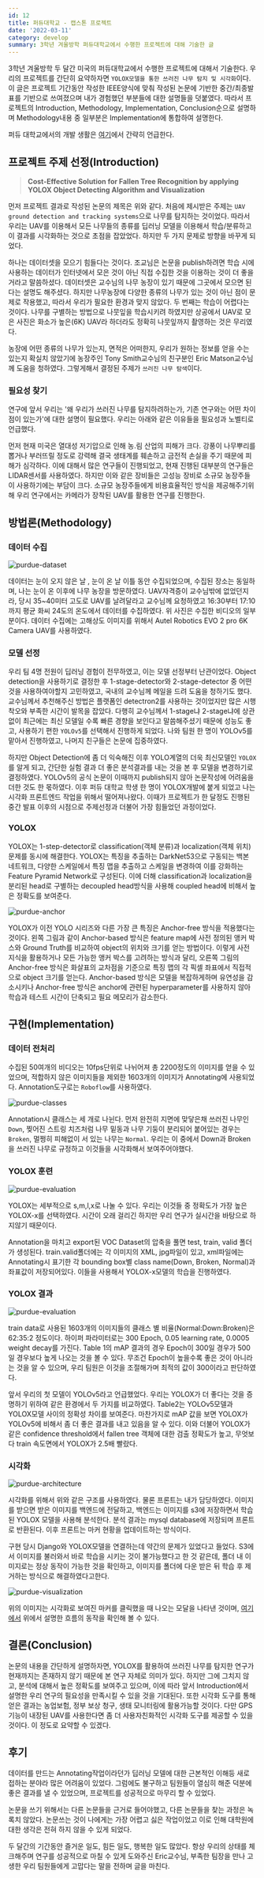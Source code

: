 ```yaml
---
id: 12
title: 퍼듀대학교 - 캡스톤 프로젝트
date: '2022-03-11'
category: develop
summary: 3학년 겨울방학 퍼듀대학교에서 수행한 프로젝트에 대해 기술한 글
---
```


3학년 겨울방학 두 달간 미국의 퍼듀대학교에서 수행한 프로젝트에 대해서 기술한다. 우리의 프로젝트를 간단히 요약하자면 `YOLOX모델을 통한 쓰러진 나무 탐지 및 시각화`이다. 이 글은 프로젝트 기간동안 작성한 IEEE양식에 맞춰 작성된 논문에 기반한 중간/최종발표를 기반으로 쓰여졌으며 내가 경험했던 부분들에 대한 설명들을 덧붙였다. 따라서 프로젝트의 Introduction, Methodology, Implementation, Conclusion순으로 설명하며 Methodology내용 중 일부분은 Implementation에 통합하여 설명한다.

퍼듀 대학교에서의 개발 생활은 [여기](https://www.shellboylog.com/life/%ED%8D%BC%EB%93%80%EB%8C%80%ED%95%99%EA%B5%90%20-%20%EC%83%9D%ED%99%9C)에서 간략히 언급한다.

## 프로젝트 주제 선정(Introduction)

> **Cost-Effective Solution for Fallen Tree Recognition by applying YOLOX Object Detecting Algorithm and Visualization**

먼저 프로젝트 결과로 작성된 논문의 제목은 위와 같다. 처음에 제시받은 주제는 `UAV ground detection and tracking systems`으로 나무를 탐지하는 것이었다. 따라서 우리는 UAV를 이용해서 모든 나무들의 종류를 딥러닝 모델을 이용해서 학습/분류하고 이 결과를 시각화하는 것으로 초점을 잡았었다. 하지만 두 가지 문제로 방향을 바꾸게 되었다.

하나는 데이터셋을 모으기 힘들다는 것이다. 조교님은 논문을 publish하려면 학습 시에 사용하는 데이터가 인터넷에서 모은 것이 아닌 직접 수집한 것을 이용하는 것이 더 좋을 거라고 말씀하셨다. 데이터셋은 교수님의 나무 농장이 있기 때문에 그곳에서 모으면 된다는 설명도 해주셨다. 하지만 나무농장에 다양한 종류의 나무가 있는 것이 아닌 점이 문제로 작용했고, 따라서 우리가 필요한 환경과 맞지 않았다. 두 번째는 학습이 어렵다는 것이다. 나무를 구별하는 방법으로 나뭇잎을 학습시키려 하였지만 상공에서 UAV로 모은 사진은 화소가 높은(6K) UAV라 하더라도 정확히 나뭇잎까지 촬영하는 것은 무리였다.

농장에 어떤 종류의 나무가 있는지, 면적은 어떠한지, 우리가 원하는 정보를 얻을 수는 있는지 확실치 않았기에 농장주인 Tony Smith교수님의 친구분인 Eric Matson교수님께 도움을 청하였다. 그렇게해서 결정된 주제가 `쓰러진 나무 탐색`이다.

### 필요성 찾기

연구에 앞서 우리는 '왜 우리가 쓰러진 나무를 탐지하려하는가, 기존 연구와는 어떤 차이점이 있는가'에 대한 설명이 필요했다. 우리는 아래와 같은 이유들을 필요성과 노벨티로 언급했다.

먼저 현재 미국은 열대성 저기압으로 인해 농.림 산업의 피해가 크다. 강풍이 나무뿌리를 뽑거나 부러뜨릴 정도로 강력해 결국 생태계를 훼손하고 금전적 손실을 주기 때문에 피해가 심각하다. 이에 대해서 많은 연구들이 진행되었고, 현재 진행된 대부분의 연구들은 LIDAR센서를 사용하였다. 하지만 이와 같은 장비들은 고성능 장비로 소규모 농장주들이 사용하기에는 부담이 크다. 소규모 농장주들에게 비용효율적인 방식을 제공해주기위해 우리 연구에서는 카메라가 장착된 UAV를 활용한 연구를 진행한다.

## 방법론(Methodology)

### 데이터 수집

![purdue-dataset](/develop/images/purdue-dataset.png)

데이터는 눈이 오지 않은 날 , 눈이 온 날 이틀 동안 수집되었으며, 수집된 장소는 동일하며, 나는 눈이 온 이후에 나무 농장을 방문하였다. UAV자격증이 교수님밖에 없었던지라, 당시 35~40미터 고도로 UAV를 날려달라고 교수님께 요청하였고 16:30부터 17:10까지 평균 화씨 24도의 온도에서 데이터를 수집하였다. 위 사진은 수집한 비디오의 일부분이다. 데이터 수집에는 고해상도 이미지를 위해서 Autel Robotics EVO 2 pro 6K Camera UAV를 사용하였다.

### 모델 선정

우리 팀 4명 전원이 딥러닝 경험이 전무하였고, 이는 모델 선정부터 난관이었다. Object detection을 사용하기로 결정한 후 1-stage-detector와 2-stage-detector 중 어떤 것을 사용하여야할지 고민하였고, 국내의 교수님께 메일을 드려 도움을 청하기도 했다. 교수님께서 추천해주신 방법은 플랫폼인 detectron2를 사용하는 것이었지만 많은 시행착오와 부족한 시간이 발목을 잡았다. 다행히 교수님께서 1-stage냐 2-stage냐에 상관없이 최근에는 최신 모델일 수록 빠른 경향을 보인다고 말씀해주셨기 때문에 성능도 좋고, 사용하기 편한 `YOLOv5`를 선택해서 진행하게 되었다. 나와 팀원 한 명이 YOLOv5를 맡아서 진행하였고, 나머지 친구들은 논문에 집중하였다.

하지만 Object Detection에 좀 더 익숙해진 이후 YOLO계열의 더욱 최신모델인 `YOLOX`를 알게 되고, 간단한 실험 결과 더 좋은 분석결과를 내는 것을 본 후 모델을 변경하기로 결정하였다. YOLOv5의 공식 논문이 이때까지 publish되지 않아 논문작성에 어려움을 더한 것도 한 몫하였다. 이후 퍼듀 대학교 학생 한 명이 YOLOX개발에 붙게 되었고 나는 시각화 프론트엔드 작업을 위해서 떨어져나왔다. 이때가 프로젝트가 한 달정도 진행된 중간 발표 이후의 시점으로 주제선정과 더불어 가장 힘들었던 과정이었다.

### YOLOX

YOLOX는 1-step-detector로 classification(객체 분류)과 localization(객체 위치)문제를 동시에 해결한다. YOLOX는 특징을 추출하는 DarkNet53으로 구동되는 백본 네트워크, 다양한 스케일에서 특징 맵을 추출하고 스케일을 변경하여 이를 강화하는 Feature Pyramid Network로 구성된다. 이에 더해 classification과 localization을 분리된 head로 구별하는 decoupled head방식을 사용해 coupled head에 비해서 높은 정확도를 보여준다.

![purdue-anchor](/develop/images/purdue-anchor.png)

YOLOX가 이전 YOLO 시리즈와 다른 가장 큰 특징은 Anchor-free 방식을 적용했다는 것이다. 왼쪽 그림과 같이 Anchor-based 방식은 feature map에 사전 정의된 앵커 박스와 Ground Truth를 비교하여 object의 위치와 크기를 얻는 방법이다. 이렇게 사전 지식을 활용하거나 모든 가능한 앵커 박스를 고려하는 방식과 달리, 오른쪽 그림의 Anchor-free 방식은 화살표의 교차점을 기준으로 특징 맵의 각 픽셀 좌표에서 직접적으로 object 크기를 얻는다. Anchor-based 방식은 모델을 복잡하게하며 유연성을 감소시키나 Anchor-free 방식은 anchor에 관련된 hyperparameter를 사용하지 않아 학습과 테스트 시간이 단축되고 필요 메모리가 감소한다.

## 구현(Implementation)

### 데이터 전처리

수집된 50여개의 비디오는 10fps단위로 나뉘어져 총 2200정도의 이미지를 얻을 수 있었으며, 적합하지 않은 이미지들을 제외한 1603개의 이미지가 Annotating에 사용되었다. Annotation도구로는 `Roboflow`를 사용하였다.

![purdue-classes](/develop/images/purdue-classes.png)

Annotation시 클래스는 세 개로 나뉜다. 먼저 완전히 지면에 맞닿은채 쓰러진 나무인 `Down`, 찢어진 스트링 치즈처럼 나무 밑동과 나무 기둥이 분리되어 붙어있는 경우는 `Broken`, 멀쩡히 피해없이 서 있는 나무는 `Normal`. 우리는 이 중에서 Down과 Broken을 쓰러진 나무로 규정하고 이것들을 시각화해서 보여주어야했다.

### YOLOX 훈련

![purdue-evaluation](/develop/images/purdue-yolox-model.png)

YOLOX는 세부적으로 s,m,l,x로 나눌 수 있다. 우리는 이것들 중 정확도가 가장 높은 YOLOX-x를 선택하였다. 시간이 오래 걸리긴 하지만 우리 연구가 실시간을 바탕으로 하지않기 때문이다.

Annotation을 마치고 export된 VOC Dataset의 압축을 풀면 test, train, valid 폴더가 생성된다. train.valid폴더에는 각 이미지의 XML, jpg파일이 있고, xml파일에는 Annotating시 표기한 각 bounding box별 class name(Down, Broken, Normal)과 좌표값이 저장되어있다. 이들을 사용해서 YOLOX-x모델의 학습을 진행하였다.

### YOLOX 결과

![purdue-evaluation](/develop/images/purdue-evaluation.png)

train data로 사용된 1603개의 이미지들의 클래스 별 비율(Normal:Down:Broken)은 62:35:2 정도이다. 하이퍼 파라미터로는 300 Epoch, 0.05 learning rate, 0.0005 weight decay를 가진다. Table 1의 mAP 결과의 경우 Epoch이 300일 경우가 500일 경우보다 높게 나오는 것을 볼 수 있다. 무조건 Epoch이 높을수록 좋은 것이 아니라는 것을 알 수 있으며, 우리 팀원은 이것을 조절해가며 최적의 값이 300이라고 판단하였다.

앞서 우리의 첫 모델이 YOLOv5라고 언급했었다. 우리는 YOLOX가 더 좋다는 것을 증명하기 위하여 같은 환경에서 두 가지를 비교하였다. Table2는 YOLOv5모델과 YOLOX모델 사이의 정확성 차이를 보여준다. 마찬가지로 mAP 값을 보면 YOLOX가 YOLOv5에 비해서 좀 더 좋은 결과를 내고 있음을 알 수 있다. 이와 더불어 YOLOX가 같은 confidence threshold에서 fallen tree 객체에 대한 검출 정확도가 높고, 무엇보다 train 속도면에서 YOLOX가 2.5배 빨랐다.

### 시각화

![purdue-architecture](/develop/images/purdue-architecture.png)

시각화를 위해서 위와 같은 구조를 사용하였다. 물론 프론트는 내가 담당하였다. 이미지를 받으면 받은 이미지를 백엔드에 전달하고, 백엔드는 이미지를 s3에 저장하면서 학습된 YOLOX 모델을 사용해 분석한다. 분석 결과는 mysql database에 저장되며 프론트로 반환된다. 이후 프론트는 마커 현황을 업데이트하는 방식이다.

구현 당시 Django와 YOLOX모델을 연결하는데 약간의 문제가 있었다고 들었다. S3에서 이미지를 불러와서 바로 학습을 시키는 것이 불가능했다고 한 것 같은데, 폴더 내 이미지로는 정상 동작이 가능한 것을 확인하고, 이미지를 폴더에 다운 받은 뒤 학습 후 제거하는 방식으로 해결하였다고한다.

![purdue-visualization](/develop/images/purdue-visualization.png)

위의 이미지는 시각화로 보여진 마커를 클릭했을 때 나오는 모달을 나타낸 것이며, [여기에서](https://drive.google.com/file/d/1VaoYPoVfPTFeuzbnUYOlrPtaQSpXxBmt/view?usp=sharing) 위에서 설명한 흐름의 동작을 확인해 볼 수 있다.

## 결론(Conclusion)

논문의 내용을 간단하게 설명하자면, YOLOX를 활용하여 쓰러진 나무를 탐지한 연구가 현재까지는 존재하지 않기 때문에 본 연구 자체로 의미가 있다. 하지만 그에 그치지 않고, 분석에 대해서 높은 정확도를 보여주고 있으며, 이에 따라 앞서 Introduction에서 설명한 우리 연구의 필요성을 만족시킬 수 있을 것을 기대된다. 또한 시각화 도구를 통해 얻은 결과는 농업보험, 정부 보상 청구, 생태 모니터링에 활용가능할 것이다. 다만 GPS기능이 내장된 UAV를 사용한다면 좀 더 사용자친화적인 시각화 도구를 제공할 수 있을 것이다. 이 정도로 요약할 수 있겠다.

## 후기

데이터를 만드는 Annotating작업이라던가 딥러닝 모델에 대한 근본적인 이해등 새로 접하는 분야라 많은 어려움이 있었다. 그럼에도 불구하고 팀원들이 열심히 해준 덕분에 좋은 결과를 낼 수 있었으며, 프로젝트를 성공적으로 마무리 할 수 있었다.

논문을 쓰기 위해서는 다른 논문들을 근거로 들어야했고, 다른 논문들을 찾는 과정은 녹록치 않았다. 논문쓰는 것이 나에게는 가장 어렵고 싫은 작업이었고 이로 인해 대학원에 대한 생각은 전혀 하지 않을 수 있게 되었다.

두 달간의 기간동안 즐거운 일도, 힘든 일도, 행복한 일도 많았다. 항상 우리의 상태를 체크해주며 연구를 성공적으로 마칠 수 있게 도와주신 Eric교수님, 부족한 팀장을 만나 고생한 우리 팀원들에게 고맙다는 말을 전하며 글을 마친다.
